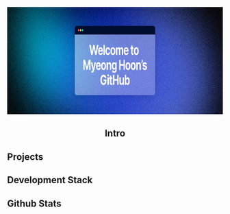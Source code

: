 <div align="center">
 <img src="https://github.com/MyeonghoonJin/MyeonghoonJin/blob/main/Fueler%20Twitter%20header%20-%2013%20(1).png" alt="헤더 이미지 설명" width="100%" height="250px" />
</div>

<h2 align="center">Intro</h2>

<h2>Projects</h2>

<h2>Development Stack</h2>

<h2>Github Stats</h2>
